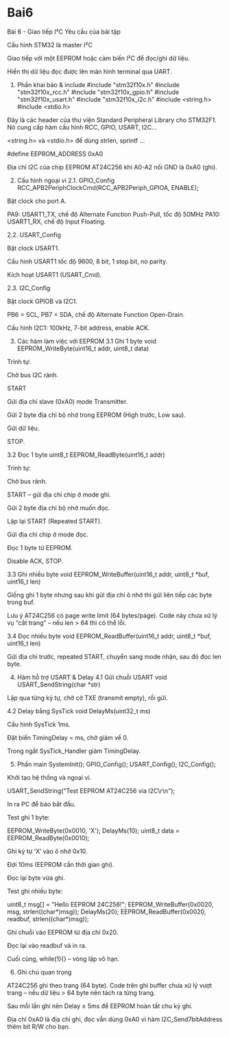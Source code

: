 # Bai6
Bài 6 - Giao tiếp I²C
Yêu cầu của bài tập

Cấu hình STM32 là master I²C

Giao tiếp với một EEPROM hoặc cảm biến I²C để đọc/ghi dữ liệu.

Hiển thị dữ liệu đọc được lên màn hình terminal qua UART.
1. Phần khai báo & include
#include "stm32f10x.h"
#include "stm32f10x_rcc.h"
#include "stm32f10x_gpio.h"
#include "stm32f10x_usart.h"
#include "stm32f10x_i2c.h"
#include <string.h>
#include <stdio.h>


Đây là các header của thư viện Standard Peripheral Library cho STM32F1. Nó cung cấp hàm cấu hình RCC, GPIO, USART, I2C…

<string.h> và <stdio.h> để dùng strlen, sprintf …

#define EEPROM_ADDRESS 0xA0


Địa chỉ I2C của chip EEPROM AT24C256 khi A0-A2 nối GND là 0xA0 (ghi).

2. Cấu hình ngoại vi
2.1. GPIO_Config
RCC_APB2PeriphClockCmd(RCC_APB2Periph_GPIOA, ENABLE);


Bật clock cho port A.

PA9: USART1_TX, chế độ Alternate Function Push-Pull, tốc độ 50MHz
PA10: USART1_RX, chế độ Input Floating.

2.2. USART_Config

Bật clock USART1.

Cấu hình USART1 tốc độ 9600, 8 bit, 1 stop bit, no parity.

Kích hoạt USART1 (USART_Cmd).

2.3. I2C_Config

Bật clock GPIOB và I2C1.

PB6 = SCL, PB7 = SDA, chế độ Alternate Function Open-Drain.

Cấu hình I2C1: 100kHz, 7-bit address, enable ACK.

3. Các hàm làm việc với EEPROM
3.1 Ghi 1 byte
void EEPROM_WriteByte(uint16_t addr, uint8_t data)


Trình tự:

Chờ bus I2C rảnh.

START

Gửi địa chỉ slave (0xA0) mode Transmitter.

Gửi 2 byte địa chỉ bộ nhớ trong EEPROM (High trước, Low sau).

Gửi dữ liệu.

STOP.

3.2 Đọc 1 byte
uint8_t EEPROM_ReadByte(uint16_t addr)


Trình tự:

Chờ bus rảnh.

START – gửi địa chỉ chip ở mode ghi.

Gửi 2 byte địa chỉ bộ nhớ muốn đọc.

Lặp lại START (Repeated START).

Gửi địa chỉ chip ở mode đọc.

Đọc 1 byte từ EEPROM.

Disable ACK, STOP.

3.3 Ghi nhiều byte
void EEPROM_WriteBuffer(uint16_t addr, uint8_t *buf, uint16_t len)


Giống ghi 1 byte nhưng sau khi gửi địa chỉ ô nhớ thì gửi liên tiếp các byte trong buf.

Lưu ý AT24C256 có page write limit (64 bytes/page). Code này chưa xử lý vụ “cắt trang” – nếu len > 64 thì có thể lỗi.

3.4 Đọc nhiều byte
void EEPROM_ReadBuffer(uint16_t addr, uint8_t *buf, uint16_t len)


Gửi địa chỉ trước, repeated START, chuyển sang mode nhận, sau đó đọc len byte.

4. Hàm hỗ trợ USART & Delay
4.1 Gửi chuỗi USART
void USART_SendString(char *str)


Lặp qua từng ký tự, chờ cờ TXE (transmit empty), rồi gửi.

4.2 Delay bằng SysTick
void DelayMs(uint32_t ms)


Cấu hình SysTick 1ms.

Đặt biến TimingDelay = ms, chờ giảm về 0.

Trong ngắt SysTick_Handler giảm TimingDelay.

5. Phần main
SystemInit();
GPIO_Config();
USART_Config();
I2C_Config();


Khởi tạo hệ thống và ngoại vi.

USART_SendString("Test EEPROM AT24C256 via I2C\r\n");


In ra PC để báo bắt đầu.

Test ghi 1 byte:

EEPROM_WriteByte(0x0010, 'X');
DelayMs(10);
uint8_t data = EEPROM_ReadByte(0x0010);


Ghi ký tự ‘X’ vào ô nhớ 0x10.

Đợi 10ms (EEPROM cần thời gian ghi).

Đọc lại byte vừa ghi.

Test ghi nhiều byte:

uint8_t msg[] = "Hello EEPROM 24C256!";
EEPROM_WriteBuffer(0x0020, msg, strlen((char*)msg));
DelayMs(20);
EEPROM_ReadBuffer(0x0020, readbuf, strlen((char*)msg));


Ghi chuỗi vào EEPROM từ địa chỉ 0x20.

Đọc lại vào readbuf và in ra.

Cuối cùng, while(1){} – vòng lặp vô hạn.

6. Ghi chú quan trọng

AT24C256 ghi theo trang (64 byte). Code trên ghi buffer chưa xử lý vượt trang – nếu dữ liệu > 64 byte nên tách ra từng trang.

Sau mỗi lần ghi nên Delay ≥ 5ms để EEPROM hoàn tất chu kỳ ghi.

Địa chỉ 0xA0 là địa chỉ ghi, đọc vẫn dùng 0xA0 vì hàm I2C_Send7bitAddress thêm bit R/W cho bạn.
